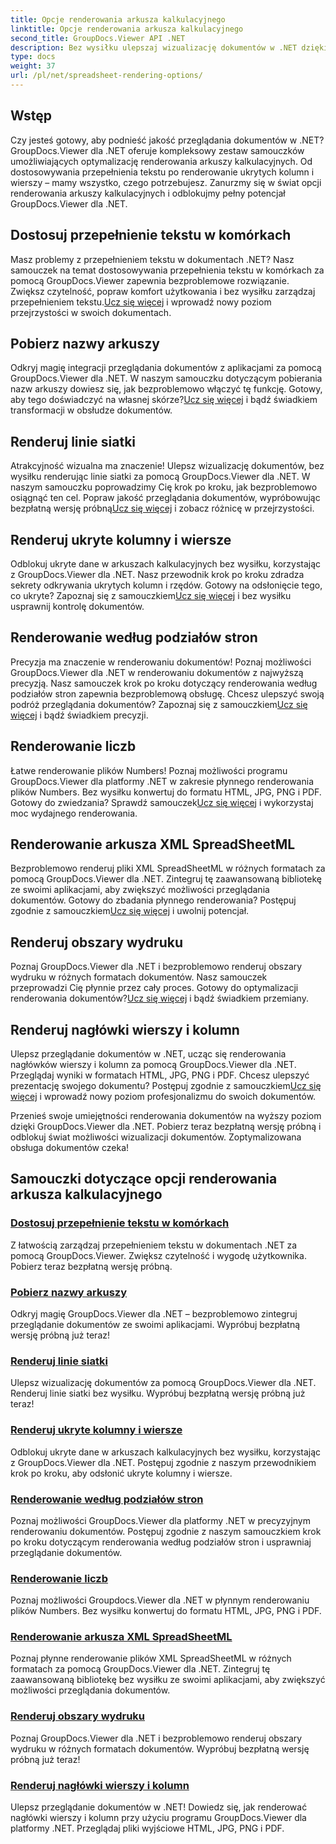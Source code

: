 ```yaml
---
title: Opcje renderowania arkusza kalkulacyjnego
linktitle: Opcje renderowania arkusza kalkulacyjnego
second_title: GroupDocs.Viewer API .NET
description: Bez wysiłku ulepszaj wizualizację dokumentów w .NET dzięki samouczkom GroupDocs.Viewer. Dowiedz się, jak dostosować przepełnienie tekstu, renderować linie siatki i nie tylko.
type: docs
weight: 37
url: /pl/net/spreadsheet-rendering-options/
---
```

## Wstęp

Czy jesteś gotowy, aby podnieść jakość przeglądania dokumentów w .NET? GroupDocs.Viewer dla .NET oferuje kompleksowy zestaw samouczków umożliwiających optymalizację renderowania arkuszy kalkulacyjnych. Od dostosowywania przepełnienia tekstu po renderowanie ukrytych kolumn i wierszy – mamy wszystko, czego potrzebujesz. Zanurzmy się w świat opcji renderowania arkuszy kalkulacyjnych i odblokujmy pełny potencjał GroupDocs.Viewer dla .NET.

## Dostosuj przepełnienie tekstu w komórkach

 Masz problemy z przepełnieniem tekstu w dokumentach .NET? Nasz samouczek na temat dostosowywania przepełnienia tekstu w komórkach za pomocą GroupDocs.Viewer zapewnia bezproblemowe rozwiązanie. Zwiększ czytelność, popraw komfort użytkowania i bez wysiłku zarządzaj przepełnieniem tekstu.[Ucz się więcej](./adjust-text-overflow-cells/) i wprowadź nowy poziom przejrzystości w swoich dokumentach.

## Pobierz nazwy arkuszy

Odkryj magię integracji przeglądania dokumentów z aplikacjami za pomocą GroupDocs.Viewer dla .NET. W naszym samouczku dotyczącym pobierania nazw arkuszy dowiesz się, jak bezproblemowo włączyć tę funkcję. Gotowy, aby tego doświadczyć na własnej skórze?[Ucz się więcej](./get-worksheets-names/) i bądź świadkiem transformacji w obsłudze dokumentów.

## Renderuj linie siatki

 Atrakcyjność wizualna ma znaczenie! Ulepsz wizualizację dokumentów, bez wysiłku renderując linie siatki za pomocą GroupDocs.Viewer dla .NET. W naszym samouczku poprowadzimy Cię krok po kroku, jak bezproblemowo osiągnąć ten cel. Popraw jakość przeglądania dokumentów, wypróbowując bezpłatną wersję próbną[Ucz się więcej](./render-grid-lines/) i zobacz różnicę w przejrzystości.

## Renderuj ukryte kolumny i wiersze

 Odblokuj ukryte dane w arkuszach kalkulacyjnych bez wysiłku, korzystając z GroupDocs.Viewer dla .NET. Nasz przewodnik krok po kroku zdradza sekrety odkrywania ukrytych kolumn i rzędów. Gotowy na odsłonięcie tego, co ukryte? Zapoznaj się z samouczkiem[Ucz się więcej](./render-hidden-columns-rows/) i bez wysiłku usprawnij kontrolę dokumentów.

## Renderowanie według podziałów stron

Precyzja ma znaczenie w renderowaniu dokumentów! Poznaj możliwości GroupDocs.Viewer dla .NET w renderowaniu dokumentów z najwyższą precyzją. Nasz samouczek krok po kroku dotyczący renderowania według podziałów stron zapewnia bezproblemową obsługę. Chcesz ulepszyć swoją podróż przeglądania dokumentów? Zapoznaj się z samouczkiem[Ucz się więcej](./rendering-by-page-breaks/) i bądź świadkiem precyzji.

## Renderowanie liczb

 Łatwe renderowanie plików Numbers! Poznaj możliwości programu GroupDocs.Viewer dla platformy .NET w zakresie płynnego renderowania plików Numbers. Bez wysiłku konwertuj do formatu HTML, JPG, PNG i PDF. Gotowy do zwiedzania? Sprawdź samouczek[Ucz się więcej](./rendering-numbers/) i wykorzystaj moc wydajnego renderowania.

## Renderowanie arkusza XML SpreadSheetML

 Bezproblemowo renderuj pliki XML SpreadSheetML w różnych formatach za pomocą GroupDocs.Viewer dla .NET. Zintegruj tę zaawansowaną bibliotekę ze swoimi aplikacjami, aby zwiększyć możliwości przeglądania dokumentów. Gotowy do zbadania płynnego renderowania? Postępuj zgodnie z samouczkiem[Ucz się więcej](./rendering-xml-spreadsheetml/) i uwolnij potencjał.

## Renderuj obszary wydruku

Poznaj GroupDocs.Viewer dla .NET i bezproblemowo renderuj obszary wydruku w różnych formatach dokumentów. Nasz samouczek przeprowadzi Cię płynnie przez cały proces. Gotowy do optymalizacji renderowania dokumentów?[Ucz się więcej](./render-print-areas/) i bądź świadkiem przemiany.

## Renderuj nagłówki wierszy i kolumn

 Ulepsz przeglądanie dokumentów w .NET, ucząc się renderowania nagłówków wierszy i kolumn za pomocą GroupDocs.Viewer dla .NET. Przeglądaj wyniki w formatach HTML, JPG, PNG i PDF. Chcesz ulepszyć prezentację swojego dokumentu? Postępuj zgodnie z samouczkiem[Ucz się więcej](./render-row-column-headings/) i wprowadź nowy poziom profesjonalizmu do swoich dokumentów.

Przenieś swoje umiejętności renderowania dokumentów na wyższy poziom dzięki GroupDocs.Viewer dla .NET. Pobierz teraz bezpłatną wersję próbną i odblokuj świat możliwości wizualizacji dokumentów. Zoptymalizowana obsługa dokumentów czeka!
## Samouczki dotyczące opcji renderowania arkusza kalkulacyjnego
### [Dostosuj przepełnienie tekstu w komórkach](./adjust-text-overflow-cells/)
Z łatwością zarządzaj przepełnieniem tekstu w dokumentach .NET za pomocą GroupDocs.Viewer. Zwiększ czytelność i wygodę użytkownika. Pobierz teraz bezpłatną wersję próbną.
### [Pobierz nazwy arkuszy](./get-worksheets-names/)
Odkryj magię GroupDocs.Viewer dla .NET – bezproblemowo zintegruj przeglądanie dokumentów ze swoimi aplikacjami. Wypróbuj bezpłatną wersję próbną już teraz!
### [Renderuj linie siatki](./render-grid-lines/)
Ulepsz wizualizację dokumentów za pomocą GroupDocs.Viewer dla .NET. Renderuj linie siatki bez wysiłku. Wypróbuj bezpłatną wersję próbną już teraz!
### [Renderuj ukryte kolumny i wiersze](./render-hidden-columns-rows/)
Odblokuj ukryte dane w arkuszach kalkulacyjnych bez wysiłku, korzystając z GroupDocs.Viewer dla .NET. Postępuj zgodnie z naszym przewodnikiem krok po kroku, aby odsłonić ukryte kolumny i wiersze.
### [Renderowanie według podziałów stron](./rendering-by-page-breaks/)
Poznaj możliwości GroupDocs.Viewer dla platformy .NET w precyzyjnym renderowaniu dokumentów. Postępuj zgodnie z naszym samouczkiem krok po kroku dotyczącym renderowania według podziałów stron i usprawniaj przeglądanie dokumentów.
### [Renderowanie liczb](./rendering-numbers/)
Poznaj możliwości Groupdocs.Viewer dla .NET w płynnym renderowaniu plików Numbers. Bez wysiłku konwertuj do formatu HTML, JPG, PNG i PDF.
### [Renderowanie arkusza XML SpreadSheetML](./rendering-xml-spreadsheetml/)
Poznaj płynne renderowanie plików XML SpreadSheetML w różnych formatach za pomocą GroupDocs.Viewer dla .NET. Zintegruj tę zaawansowaną bibliotekę bez wysiłku ze swoimi aplikacjami, aby zwiększyć możliwości przeglądania dokumentów.
### [Renderuj obszary wydruku](./render-print-areas/)
Poznaj GroupDocs.Viewer dla .NET i bezproblemowo renderuj obszary wydruku w różnych formatach dokumentów. Wypróbuj bezpłatną wersję próbną już teraz!
### [Renderuj nagłówki wierszy i kolumn](./render-row-column-headings/)
Ulepsz przeglądanie dokumentów w .NET! Dowiedz się, jak renderować nagłówki wierszy i kolumn przy użyciu programu GroupDocs.Viewer dla platformy .NET. Przeglądaj pliki wyjściowe HTML, JPG, PNG i PDF.